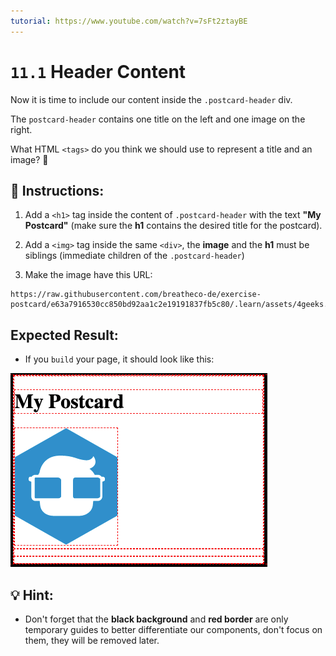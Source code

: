 ```yaml
---
tutorial: https://www.youtube.com/watch?v=7sFt2ztayBE
---
```


# `11.1` Header Content

Now it is time to include our content inside the `.postcard-header` div.

The `postcard-header` contains one title on the left and one image on the right.

What HTML `<tags>` do you think we should use to represent a title and an image? 🤔

## 📝 Instructions:

1. Add a `<h1>` tag inside the content of `.postcard-header` with the text **"My Postcard"** (make sure the **h1** contains the desired title for the postcard).

2. Add a `<img>` tag inside the same `<div>`, the **image** and the **h1** must be siblings (immediate children of the `.postcard-header`)

3. Make the image have this URL:

```text
https://raw.githubusercontent.com/breatheco-de/exercise-postcard/e63a7916530cc850bd92aa1c2e19191837fb5c80/.learn/assets/4geeks.png
```

## Expected Result:

- If you `build` your page, it should look like this:

![Header Content Preview](../../assets/header-content.png?raw=true)

## 💡 Hint:

- Don't forget that the **black background** and **red border** are only temporary guides to better differentiate our components, don't focus on them, they will be removed later.
